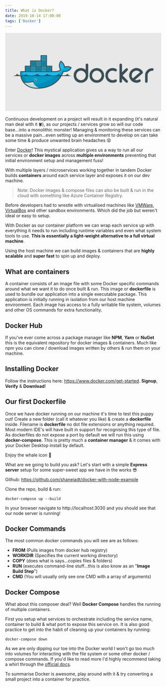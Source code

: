 ```yaml
---
title: What is Docker?
date: 2019-10-14 17:00:00
tags: ['Docker']
---
```


![What is Docker?](../assets/images/Docker-And-Kubernetes/docker.png)

Continuous development on a project will result in it expanding (it's natural man deal with it :four_leaf_clover:), as our projects / services grow so will our code base...into a monolithic monster! Managing & monitoring these services can be a massive pain...even setting up an environment to develop on can take some time & produce unwanted brain headaches :dizzy_face:

Enter [Docker](https://www.docker.com/)! This mystical application gives us a way to run all our services or **docker images** across **multiple environments** preventing that initial environment setup and management fuss!

With multiple layers / microservices working together in tandem Docker builds **containers** around each service layer and exposes it on our dev machine.

> Note: Docker images & compose files can also be built & run in the cloud with something like Azure Container Registry.

Before developers had to wrestle with virtualised machines like [VMWare](https://www.vmware.com/), [VirtualBox](https://www.virtualbox.org) and other sandbox environments. Which did the job but weren't ideal or easy to setup.

With Docker as our container platform we can wrap each service up with everything it needs to run including runtime variables and even what system tools to use. **This is essentially a light-weight alternative to a full virtual machine**.

Using the host machine we can build images & containers that are **highly scalable** and **super fast** to spin up and deploy.

## What are containers

A container consists of an image file with some Docker specific commands around what we want it to do once built & run. This image or **dockerfile** is used to bundle our application into a single executable package. This application is initially running in isolation from our host machine environment. Each image has access to a fully writable file system, volumes and other OS commands for extra functionality.

## Docker Hub

If you've ever come across a package manager like **NPM**, **Yarn** or **NuGet** this is the equivalent repository for docker images & containers. Much like npm you can clone / download images written by others & run them on your machine.

## Installing Docker

Follow the instructions here: https://www.docker.com/get-started. **Signup**, **Verify** & **Download**!

## Our first Dockerfile

Once we have docker running on our machine it's time to test this puppy out! Create a new folder (call it whatever you like) & create a **dockerfile** inside. Filename is **dockerfile** no dot file extensions or anything required. Most modern IDE's will have built in support for recognising this type of file. As dockerfiles do not expose a port by default we will run this using **docker-compose**. This is pretty much a **container manager** & it comes with your Docker Desktop install by default.

Enjoy the whale icon :whale:

What are we going to build you ask? Let's start with a simple **Express server** setup for some super-sweet app we have in the works :sunglasses:

Github: https://github.com/shaneiadt/docker-with-node-example

Clone the repo, build & run:

```
docker-compose up --build
```

In your browser navigate to http://localhost:3030 and you should see that our node server is running!

## Docker Commands

The most common docker commands you will see are as follows:

- **FROM** (Pulls images from docker hub registry)
- **WORKDIR** (Specifies the current working directory)
- **COPY** (does what is says...copies files & folders)
- **RUN** (executes command-line stuff...this is also know as an "**Image Build Step**")
- **CMD** (You will usually only see one CMD with a array of arguments)

## Docker Compose

What about this composer deal? Well **Docker Compose** handles the running of multiple containers.

First you setup what services to orchestrate including the service name, container to build & what port to expose this service on. It is also good practice to get into the habit of cleaning up your containers by running:

```
docker-compose down
```

As we are only dipping our toe into the Docker world I won't go too much into volumes for interacting with the file system or some other docker / compose commands. If you'd like to read more I'd highly recommend taking a whirl through the [official docs](https://docs.docker.com/get-started/).

To summarise Docker is awesome, play around with it & try converting a small project into a container for practice.